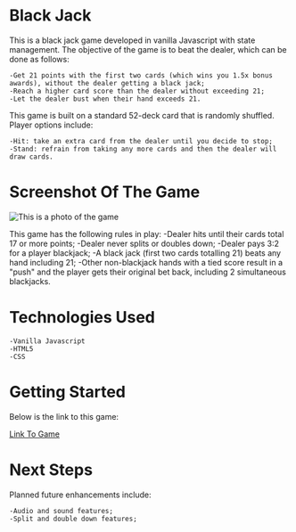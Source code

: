 # Black Jack 

This is a black jack game developed in vanilla Javascript with state management. The objective of the game is to beat the dealer, which can be done as follows:

    -Get 21 points with the first two cards (which wins you 1.5x bonus awards), without the dealer getting a black jack; 
    -Reach a higher card score than the dealer without exceeding 21;
    -Let the dealer bust when their hand exceeds 21.

This game is built on a standard 52-deck card that is randomly shuffled. Player options include: 

    -Hit: take an extra card from the dealer until you decide to stop;
    -Stand: refrain from taking any more cards and then the dealer will draw cards.

# Screenshot Of The Game

![This is a photo of the game](https://i.imgur.com/QXfpwB3.png)


This game has the following rules in play:
    -Dealer hits until their cards total 17 or more points;
    -Dealer never splits or doubles down;
    -Dealer pays 3:2 for a player blackjack;
    -A black jack (first two cards totalling 21) beats any hand including 21;
    -Other non-blackjack hands with a tied score result in a "push" and the player gets their original bet back, including 2 simultaneous blackjacks.

# Technologies Used
    -Vanilla Javascript
    -HTML5
    -CSS

# Getting Started

Below is the link to this game:

[Link To Game](https://taniryla.github.io/blackjackgame/)

# Next Steps

Planned future enhancements include:

    -Audio and sound features;
    -Split and double down features;
